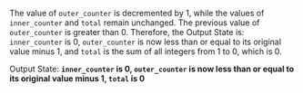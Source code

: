 The value of `outer_counter` is decremented by 1, while the values of `inner_counter` and `total` remain unchanged. The previous value of `outer_counter` is greater than 0. Therefore, the Output State is: `inner_counter` is 0, `outer_counter` is now less than or equal to its original value minus 1, and `total` is the sum of all integers from 1 to 0, which is 0.

Output State: **`inner_counter` is 0, `outer_counter` is now less than or equal to its original value minus 1, `total` is 0**
